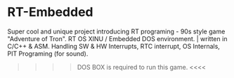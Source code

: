 # RT-Embedded
Super cool and unique project introducing RT programing - 90s style game "Adventure of Tron". RT OS XINU / Embedded DOS environment. | written in C/C++ &amp; ASM. Handling SW &amp; HW Interrupts, RTC interrupt, OS Internals, PIT Programing (for sound).

>>>> DOS BOX is required to run this game. <<<<
